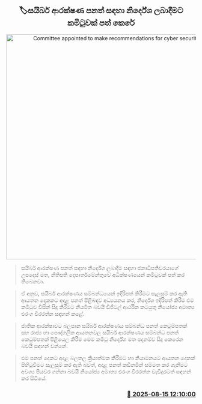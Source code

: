 <p align='center'><b><h2 align='center' title='Committee appointed to make recommendations for cyber security bills'>🏷සයිබර් ආරක්ෂණ පනත් සඳහා නිර්දේශ ලබාදීමට කමිටුවක් පත් කෙරේ</h2></b></p>
<p align='center'><img src='https://helakuru.sgp1.cdn.digitaloceanspaces.com/esana/images/lib/cybersecurity.jpg' width='600' alt='Committee appointed to make recommendations for cyber security bills'></p>

> සයිබර් ආරක්ෂණ පනත් සඳහා නිර්දේශ ලබාදීම සඳහා ජනාධිපතිවරයාගේ උපදෙස් මත, නීතිපති දෙපාර්තමේන්තුවේ අධීක්ෂණයෙන් කමිටුවක් පත් කර තිබෙනවා.

> ඒ අනුව, සයිබර් ආරක්ෂණය සම්බන්ධයෙන් ඉදිරිපත් කිරීමට සැලසුම් කර ඇති ආයතන දෙකකට අදාළ පනත් පිළිබඳව අධ්‍යයනය කර, නිර්දේශ ඉදිරිපත් කිරීම එම කමිටුව විසින් සිදු කිරීමට නියමිත බවයි ඩිජිටල් ආර්ථික කටයුතු නියෝජ්‍ය අමාත්‍ය එරංග වීරරත්න සඳහන් කළේ.

> ජාතික ආරක්ෂාවට බලපාන සයිබර් ආරක්ෂණය සම්බන්ධ පනත් කෙටුම්පතක් සහ රාජ්‍ය හා පෞද්ගලික ආයතනවල සයිබර් ආරක්ෂණය සම්බන්ධ පනත් කෙටුම්පතක් පිළියෙල කිරීම මෙම කමිටු නිර්දේශ මත පදනම්ව සිදු කෙරෙන බවයි සඳහන් වන්නේ.

> එම පනත් දෙකට අදාළ බලතල ක්‍රියාත්මක කිරීමට හා නියාමනයට ආයතන දෙකක් පිහිටුවීමට සැලසුම් කර ඇති බවත්, අදාළ පනත් කඩිනමින් සම්මත කර ගැනීමට අවශ්‍ය පියවර ගන්නා බවයි නියෝජ්‍ය අමාත්‍ය එරංග වීරරත්න වැඩිදුරටත් සඳහන් කර සිටියේ.



<h3 align='right'><a href='https://www.helakuru.lk/esana/p/112718/'>📅 2025-08-15 12:10:00</a></h3>
